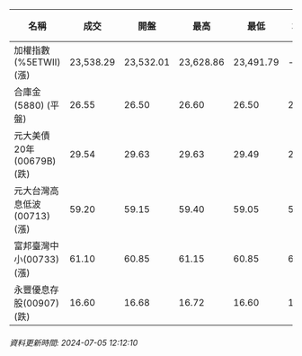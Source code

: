 | 名稱 | 成交 | 開盤 | 最高 | 最低 | 均價 | 成交金額(億) | 昨收 | 漲跌幅 | 漲跌 | 總量 | 昨量 | 振幅 |
| -------- | -------- | -------- | -------- |-------- | -------- | -------- |-------- |-------- |-------- | -------- | -------- |-------- |
|加權指數(%5ETWII) (漲)|23,538.29|23,532.01|23,628.86|23,491.79|-|3,683.88|23,522.53|0.07%|15.76|8,447,462|0|0.58%|
|合庫金(5880) (平盤)|26.55|26.50|26.60|26.50|26.54|1.08|26.55|0.00%|0.00|4,054|12,494|0.38%|
|元大美債20年(00679B) (跌)|29.54|29.63|29.63|29.49|29.52|12.01|29.60|0.20%|0.06|40,688|39,966|0.47%|
|元大台灣高息低波(00713) (漲)|59.20|59.15|59.40|59.05|59.26|4.16|59.00|0.34%|0.20|7,028|14,168|0.59%|
|富邦臺灣中小(00733) (漲)|61.10|60.85|61.15|60.85|61.04|1.17|60.70|0.66%|0.40|1,911|2,380|0.49%|
|永豐優息存股(00907) (跌)|16.60|16.68|16.72|16.60|16.63|0.223|16.65|0.30%|0.05|1,340|3,743|0.72%|
###### 資料更新時間: 2024-07-05 12:12:10